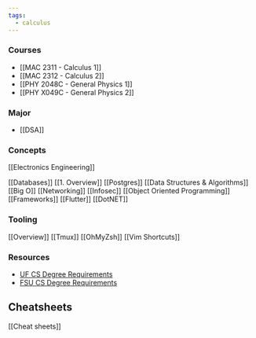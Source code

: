 ```yaml
---
tags:
  - calculus
---
```

### Courses

- [[MAC 2311 - Calculus 1]]
- [[MAC 2312 - Calculus 2]]
- [[PHY 2048C - General Physics 1]]
- [[PHY X049C - General Physics 2]]

### Major

- [[DSA]]
### Concepts
[[Electronics Engineering]]

[[Databases]]
	[[1. Overview]]
	[[Postgres]]
[[Data Structures & Algorithms]]
	[[Big O]]
[[Networking]]
	[[Infosec]]
[[Object Oriented Programming]]
[[Frameworks]]
	[[Flutter]]
	[[DotNET]]
### Tooling
[[Overview]]
	[[Tmux]]
	[[OhMyZsh]]
	[[Vim Shortcuts]]
### Resources

- [UF CS Degree Requirements](https://catalog.ufl.edu/UGRD/colleges-schools/UGENG/CPS_BSCS/)
- [FSU CS Degree Requirements](https://www.cs.fsu.edu/academics/undergraduate-programs/bscs-degree-requirements/)

## Cheatsheets

[[Cheat sheets]]
